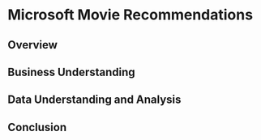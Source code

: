 # Microsoft Movie Recommendations

## Overview

## Business Understanding

## Data Understanding and Analysis

## Conclusion
